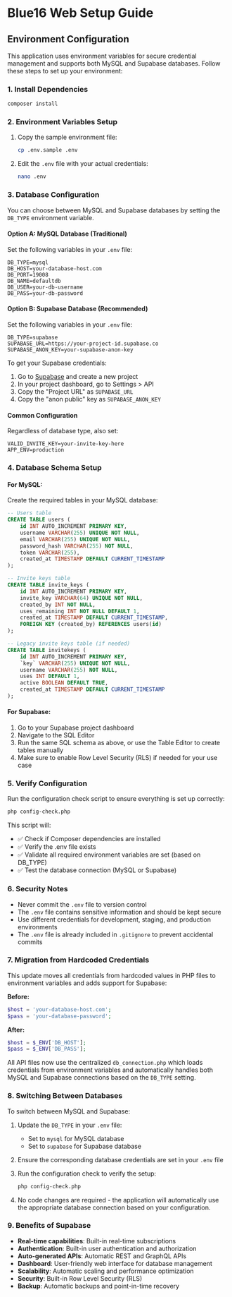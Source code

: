 # Blue16 Web Setup Guide

## Environment Configuration

This application uses environment variables for secure credential management and supports both MySQL and Supabase databases. Follow these steps to set up your environment:

### 1. Install Dependencies

```bash
composer install
```

### 2. Environment Variables Setup

1. Copy the sample environment file:
   ```bash
   cp .env.sample .env
   ```

2. Edit the `.env` file with your actual credentials:
   ```bash
   nano .env
   ```

### 3. Database Configuration

You can choose between MySQL and Supabase databases by setting the `DB_TYPE` environment variable.

#### Option A: MySQL Database (Traditional)

Set the following variables in your `.env` file:

```env
DB_TYPE=mysql
DB_HOST=your-database-host.com
DB_PORT=19008
DB_NAME=defaultdb
DB_USER=your-db-username
DB_PASS=your-db-password
```

#### Option B: Supabase Database (Recommended)

Set the following variables in your `.env` file:

```env
DB_TYPE=supabase
SUPABASE_URL=https://your-project-id.supabase.co
SUPABASE_ANON_KEY=your-supabase-anon-key
```

To get your Supabase credentials:
1. Go to [Supabase](https://supabase.com) and create a new project
2. In your project dashboard, go to Settings > API
3. Copy the "Project URL" as `SUPABASE_URL`
4. Copy the "anon public" key as `SUPABASE_ANON_KEY`

#### Common Configuration

Regardless of database type, also set:

```env
VALID_INVITE_KEY=your-invite-key-here
APP_ENV=production
```

### 4. Database Schema Setup

#### For MySQL:
Create the required tables in your MySQL database:

```sql
-- Users table
CREATE TABLE users (
    id INT AUTO_INCREMENT PRIMARY KEY,
    username VARCHAR(255) UNIQUE NOT NULL,
    email VARCHAR(255) UNIQUE NOT NULL,
    password_hash VARCHAR(255) NOT NULL,
    token VARCHAR(255),
    created_at TIMESTAMP DEFAULT CURRENT_TIMESTAMP
);

-- Invite keys table
CREATE TABLE invite_keys (
    id INT AUTO_INCREMENT PRIMARY KEY,
    invite_key VARCHAR(64) UNIQUE NOT NULL,
    created_by INT NOT NULL,
    uses_remaining INT NOT NULL DEFAULT 1,
    created_at TIMESTAMP DEFAULT CURRENT_TIMESTAMP,
    FOREIGN KEY (created_by) REFERENCES users(id)
);

-- Legacy invite keys table (if needed)
CREATE TABLE invitekeys (
    id INT AUTO_INCREMENT PRIMARY KEY,
    `key` VARCHAR(255) UNIQUE NOT NULL,
    username VARCHAR(255) NOT NULL,
    uses INT DEFAULT 1,
    active BOOLEAN DEFAULT TRUE,
    created_at TIMESTAMP DEFAULT CURRENT_TIMESTAMP
);
```

#### For Supabase:
1. Go to your Supabase project dashboard
2. Navigate to the SQL Editor
3. Run the same SQL schema as above, or use the Table Editor to create tables manually
4. Make sure to enable Row Level Security (RLS) if needed for your use case

### 5. Verify Configuration

Run the configuration check script to ensure everything is set up correctly:

```bash
php config-check.php
```

This script will:
- ✅ Check if Composer dependencies are installed
- ✅ Verify the .env file exists
- ✅ Validate all required environment variables are set (based on DB_TYPE)
- ✅ Test the database connection (MySQL or Supabase)

### 6. Security Notes

- Never commit the `.env` file to version control
- The `.env` file contains sensitive information and should be kept secure
- Use different credentials for development, staging, and production environments
- The `.env` file is already included in `.gitignore` to prevent accidental commits

### 7. Migration from Hardcoded Credentials

This update moves all credentials from hardcoded values in PHP files to environment variables and adds support for Supabase:

**Before:**
```php
$host = 'your-database-host.com';
$pass = 'your-database-password';
```

**After:**
```php
$host = $_ENV['DB_HOST'];
$pass = $_ENV['DB_PASS'];
```

All API files now use the centralized `db_connection.php` which loads credentials from environment variables and automatically handles both MySQL and Supabase connections based on the `DB_TYPE` setting.

### 8. Switching Between Databases

To switch between MySQL and Supabase:

1. Update the `DB_TYPE` in your `.env` file:
   - Set to `mysql` for MySQL database
   - Set to `supabase` for Supabase database

2. Ensure the corresponding database credentials are set in your `.env` file

3. Run the configuration check to verify the setup:
   ```bash
   php config-check.php
   ```

4. No code changes are required - the application will automatically use the appropriate database connection based on your configuration.

### 9. Benefits of Supabase

- **Real-time capabilities**: Built-in real-time subscriptions
- **Authentication**: Built-in user authentication and authorization
- **Auto-generated APIs**: Automatic REST and GraphQL APIs
- **Dashboard**: User-friendly web interface for database management
- **Scalability**: Automatic scaling and performance optimization
- **Security**: Built-in Row Level Security (RLS)
- **Backup**: Automatic backups and point-in-time recovery